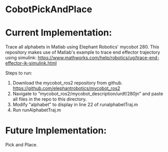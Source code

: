 # CobotPickAndPlace

# Current Implementation: 
Trace all alphabets in Matlab using Elephant Robotics' mycobot 280.
This repository makes use of Matlab's example to trace end effector trajectory using simulink: https://www.mathworks.com/help/robotics/ug/trace-end-effector-ik-simulink.html

Steps to run:

1) Download the mycobot_ros2 repository from github. https://github.com/elephantrobotics/mycobot_ros2
2) Navigate to “mycobot_ros2/mycobot_description/urdf/280jn” and paste all files in the repo to this directory.
3) Modify "alphabet" to display in line 22 of runalphabetTraj.m
4) Run runAlphabetTraj.m

# Future Implementation:
Pick and Place.

